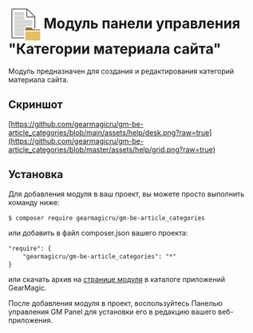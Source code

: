 # <img src="https://raw.githubusercontent.com/gearmagicru/gm-be-article_categories/refs/heads/master/assets/images/icon.svg" width="64px" height="64px" align="absmiddle"> Модуль панели управления "Категории материала сайта"

Модуль предназначен для создания и редактирования категорий материала сайта.

## Скриншот
[https://github.com/gearmagicru/gm-be-article_categories/blob/main/assets/help/desk.png?raw=true](https://github.com/gearmagicru/gm-be-article_categories/blob/master/assets/help/grid.png?raw=true)

## Установка

Для добавления модуля в ваш проект, вы можете просто выполнить команду ниже:

```
$ composer require gearmagicru/gm-be-article_categories
```

или добавить в файл composer.json вашего проекта:
```
"require": {
    "gearmagicru/gm-be-article_categories": "*"
}
```
или скачать архив на [странице модуля](https://apps.gearmagic.ru/component/gm-be-article_categories) в каталоге приложений GearMagic.

После добавления модуля в проект, воспользуйтесь Панелью управления GM Panel для установки его в редакцию вашего веб-приложения.
